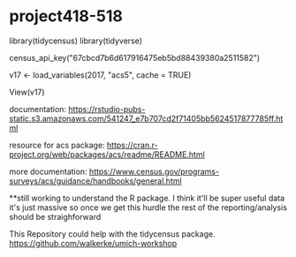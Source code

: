 # project418-518
library(tidycensus)
library(tidyverse)

census_api_key("67cbcd7b6d617916475eb5bd88439380a2511582")


v17 <- load_variables(2017, "acs5", cache = TRUE)

View(v17)


documentation:
https://rstudio-pubs-static.s3.amazonaws.com/541247_e7b707cd2f71405bb5624517877785ff.html

resource for acs package:
https://cran.r-project.org/web/packages/acs/readme/README.html

more documentation:
https://www.census.gov/programs-surveys/acs/guidance/handbooks/general.html

**still working to understand the R package. I think it'll be super useful data it's just massive so once we get this hurdle the rest of the reporting/analysis should be straighforward



This Repository could help with the tidycensus package. https://github.com/walkerke/umich-workshop
